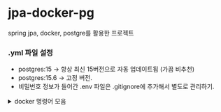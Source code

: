 # jpa-docker-pg
spring jpa, docker, postgre를 활용한 프로젝트

### .yml 파일 설정
- postgres:15 → 항상 최신 15버전으로 자동 업데이트됨 (가끔 비추천)
- postgres:15.6 → 고정 버전.
- 비밀번호 정보가 들어간 .env 파일은 .gitignore에 추가해서 별도로 관리하기.

<details>
  <summary>docker 명령어 모음</summary>
  <사용하는 명령어>
  docker-compose up -d
  docker start postgres15_6 pgadmin
  docker stop postgres15_6 pgadmin
  
  <기본명령어>
  docker-compose up -d	컨테이너 최초 실행 또는 재실행 (필요시 재생성 포함)
  docker start <컨테이너명>	이미 생성된 컨테이너를 다시 시작할 때 사용
  docker ps -a	정지된 컨테이너 목록 포함 전체 컨테이너 확인
  docker logs <컨테이너명>	컨테이너 로그 확인해서 정상 작동 여부 체크
</details>
